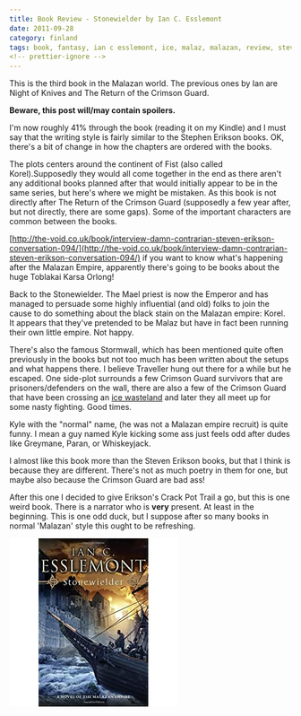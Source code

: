 ```yaml
---
title: Book Review - Stonewielder by Ian C. Esslemont
date: 2011-09-28
category: finland
tags: book, fantasy, ian c esslemont, ice, malaz, malazan, review, steven, erikson, stonewielder
<!-- prettier-ignore -->
---
```


This is the third book in the Malazan world. The previous ones by Ian are Night
of Knives and The Return of the Crimson Guard.

**Beware, this post will/may contain spoilers.**

I'm now roughly 41% through the book (reading it on my Kindle) and I must say
that the writing style is fairly similar to the Stephen Erikson books. OK,
there's a bit of change in how the chapters are ordered with the books.

The plots centers around the continent of Fist (also called Korel).Supposedly
they would all come together in the end as there aren't any additional books
planned after that would initially appear to be in the same series, but here's
where we might be mistaken. As this book is not directly after The Return of the
Crimson Guard (supposedly a few year after, but not directly, there are some
gaps). Some of the important characters are common between the books.

[http://the-void.co.uk/book/interview-damn-contrarian-steven-erikson-conversation-094/](http://the-void.co.uk/book/interview-damn-contrarian-steven-erikson-conversation-094/)
if you want to know what's happening after the Malazan Empire, apparently there's
going to be books about the huge Toblakai Karsa Orlong!

Back to the Stonewielder. The Mael priest is now the Emperor and has managed to
persuade some highly influential (and old) folks to join the cause to do
something about the black stain on the Malazan empire: Korel. It appears that
they've pretended to be Malaz but have in fact been running their own little
empire. Not happy.

There's also the famous Stormwall, which has been mentioned quite often
previously in the books but not too much has been written about the setups and
what happens there. I believe Traveller hung out there for a while but he
escaped. One side-plot surrounds a few Crimson Guard survivors that are
prisoners/defenders on the wall, there are also a few of the Crimson Guard that
have been crossing an
[ice wasteland](http://1.bp.blogspot.com/_SniTwfm5BwE/TLXWdaAwCvI/AAAAAAAAC5A/U8wUnOMtmgs/s1600/Stonewieldermap.JPG)
and later they all meet up for some nasty fighting. Good times.

Kyle with the "normal" name, (he was not a Malazan empire recruit) is quite
funny. I mean a guy named Kyle kicking some ass just feels odd after dudes like
Greymane, Paran, or Whiskeyjack.

I almost like this book more than the Steven Erikson books, but that I think is
because they are different. There's not as much poetry in them for one, but
maybe also because the Crimson Guard are bad ass!

After this one I decided to give Erikson's Crack Pot Trail a go, but this is one
weird book. There is a narrator who is **very** present. At least in the
beginning. This is one odd duck, but I suppose after so many books in normal
'Malazan' style this ought to be refreshing.

![cover](images/51ias60SrKL._SL500_AA300_.jpg "cover")
